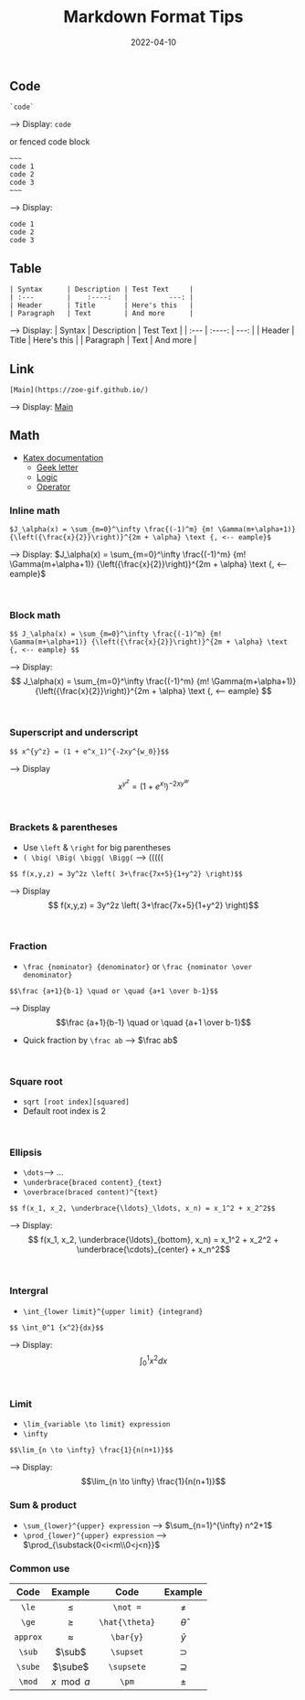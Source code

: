 ﻿---
title: Markdown Format Tips
date: 2022-04-10
update: 2022-06-09
categories: 
- Tools
- Website
tags: Markdown
description: 
---

## Code

~~~
`code`
~~~

--> Display: `code`

or fenced code block

    ~~~
    code 1
    code 2
    code 3
    ~~~

--> Display:
~~~
code 1
code 2
code 3
~~~

## Table

~~~
| Syntax      | Description | Test Text     |
| :---        |    :----:   |          ---: |
| Header      | Title       | Here's this   |
| Paragraph   | Text        | And more      |
~~~

--> Display:
| Syntax      | Description | Test Text     |
| :---        |    :----:   |          ---: |
| Header      | Title       | Here's this   |
| Paragraph   | Text        | And more      |

## Link

~~~
[Main](https://zoe-gif.github.io/)
~~~

--> Display:
[Main](https://zoe-gif.github.io/)

## Math

- [Katex documentation](https://katex.org/docs/supported.html)
    - [Geek letter](https://katex.org/docs/supported.html#letters-and-unicode)
    - [Logic](https://katex.org/docs/supported.html#logic-and-set-theory)
    - [Operator](https://katex.org/docs/supported.html#operators)

### Inline math
~~~
$J_\alpha(x) = \sum_{m=0}^\infty \frac{(-1)^m} {m! \Gamma(m+\alpha+1)} {\left({\frac{x}{2}}\right)}^{2m + \alpha} \text {, <-- eample}$
~~~

--> Display: $J_\alpha(x) = \sum_{m=0}^\infty \frac{(-1)^m} {m! \Gamma(m+\alpha+1)} {\left({\frac{x}{2}}\right)}^{2m + \alpha} \text {, <-- eample}$

<br>

### Block math

~~~
$$ J_\alpha(x) = \sum_{m=0}^\infty \frac{(-1)^m} {m! \Gamma(m+\alpha+1)} {\left({\frac{x}{2}}\right)}^{2m + \alpha} \text {, <-- eample} $$
~~~

--> Display: $$ J_\alpha(x) = \sum_{m=0}^\infty \frac{(-1)^m} {m! \Gamma(m+\alpha+1)} {\left({\frac{x}{2}}\right)}^{2m + \alpha} \text {, <-- eample} $$

<br>

### Superscript and underscript

~~~
$$ x^{y^z} = (1 + e^x_1)^{-2xy^{w_0}}$$
~~~
--> Display
$$ x^{y^z} = (1 + e^{x_1})^{-2xy^w}$$

<br>

### Brackets & parentheses

- Use `\left` & `\right` for big parentheses
- `( \big( \Big( \bigg( \Bigg(` --> $( \big( \Big( \bigg( \Bigg($

~~~
$$ f(x,y,z) = 3y^2z \left( 3+\frac{7x+5}{1+y^2} \right)$$
~~~

--> Display
$$ f(x,y,z) = 3y^2z \left( 3+\frac{7x+5}{1+y^2} \right)$$

<br>

### Fraction

- `\frac {nominator} {denominator}` or `\frac {nominator \over denominator}`

~~~ 
$$\frac {a+1}{b-1} \quad or \quad {a+1 \over b-1}$$
~~~

--> Display
$$\frac {a+1}{b-1} \quad or \quad {a+1 \over b-1}$$

- Quick fraction by `\frac ab` --> $\frac ab$

<br>

### Square root

- `sqrt [root index][squared]`
- Default root index is 2

<br>

### Ellipsis

- `\dots`--> $\dots$
- `\underbrace{braced content}_{text}`
- `\overbrace(braced content)^{text}`

~~~
$$ f(x_1, x_2, \underbrace{\ldots}_\ldots, x_n) = x_1^2 + x_2^2$$
~~~

--> Display:
$$ f(x_1, x_2, \underbrace{\ldots}_{bottom}, x_n) = x_1^2 + x_2^2 + \underbrace{\cdots}_{center} + x_n^2$$

<br>

### Intergral

- `\int_{lower limit}^{upper limit} {integrand}`

~~~
$$ \int_0^1 {x^2}{dx}$$
~~~

--> Display:
$$ \int_0^1 {x^2}{dx}$$

<br>

### Limit

- `\lim_{variable \to limit} expression`
- `\infty`

~~~
$$\lim_{n \to \infty} \frac{1}{n(n+1)}$$
~~~

--> Display:
$$\lim_{n \to \infty} \frac{1}{n(n+1)}$$

### Sum & product

- `\sum_{lower}^{upper} expression` --> 
$\sum_{n=1}^{\infty} n^2+1$
- `\prod_{lower}^{upper} expression` --> 
$\prod_{\substack{0<i<m\\0<j<n}}$

### Common use

|Code|Example|Code|Example| 
|:---:|:---:|:---:|:---:| 
|`\le`|$\le$|`\not =`|$\not =$|
|`\ge`|$\ge$|`\hat{\theta}`|$\hat{\theta}$|
|`approx`|$\approx$|`\bar{y}`|$\bar{y}$|
|`\sub`|$\sub$|`\supset`|$\supset$|
|`\sube`|$\sube$|`\supsete`|$\supseteq$|
|`\mod`|$x \mod a$|`\pm`|$\pm$|


